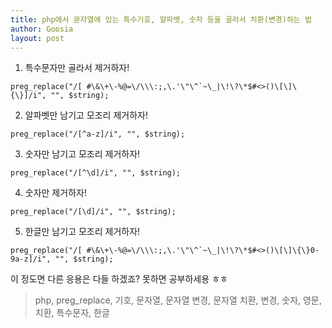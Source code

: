 ```yaml
---
title: php에서 문자열에 있는 특수기호, 알파벳, 숫자 등을 골라서 치환(변경)하는 법
author: Goosia
layout: post
---
```


1. 특수문자만 골라서 제거하자!
```
preg_replace("/[ #\&\+\-%@=\/\\\:;,\.'\"\^`~\_|\!\?\*$#<>()\[\]\{\}]/i", "", $string);
```

2. 알파벳만 남기고 모조리 제거하자!

```preg_replace("/[^a-z]/i", "", $string);```

3. 숫자만 남기고 모조리 제거하자!

```preg_replace("/[^\d]/i", "", $string);```

4. 숫자만 제거하자!

```preg_replace("/[\d]/i", "", $string);```

5. 한글만 남기고 모조리 제거하자!

```preg_replace("/[ #\&\+\-%@=\/\\\:;,\.'\"\^`~\_|\!\?\*$#<>()\[\]\{\}0-9a-z]/i", "", $string);```

이 정도면 다른 응용은 다들 하겠죠?
못하면 공부하세용 ㅎㅎ

<blockquote>php, preg_replace, 기호, 문자열, 문자열 변경, 문자열 치환, 변경, 숫자, 영문, 치환, 특수문자, 한글</blockquote>
